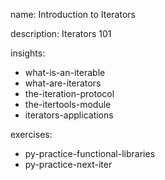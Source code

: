 name: Introduction to Iterators

description: Iterators 101

insights:
  - what-is-an-iterable
  - what-are-iterators
  - the-iteration-protocol
  - the-itertools-module
  - iterators-applications

exercises:
  - py-practice-functional-libraries
  - py-practice-next-iter
